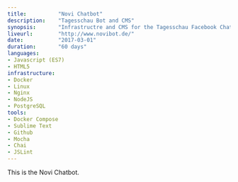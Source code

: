 ```yaml
---
title: 			"Novi Chatbot"
description:	"Tagesschau Bot and CMS"
synopsis:		"Infrastructre and CMS for the Tagesschau Facebook Chatbot server."
liveurl:		"http://www.novibot.de/"
date:			"2017-03-01"
duration:		"60 days"
languages: 		
- Javascript (ES7)
- HTML5
infrastructure: 
- Docker
- Linux
- Nginx
- NodeJS
- PostgreSQL
tools:
- Docker Compose
- Sublime Text
- Github
- Mocha
- Chai
- JSLint
---
```


This is the Novi Chatbot.